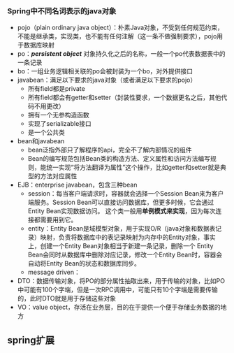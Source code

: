 ### Spring中不同名词表示的java对象

- pojo（plain ordinary java object）：朴素Java对象，不受到任何规范约束，不能是继承类，实现类，也不能有任何注解（这一条不做强制要求），pojo用于数据库映射
- po：***persistent object*** 对象持久化之后的名称，一般一个po代表数据表中的一条记录
- bo：一组业务逻辑相关联的po会被封装为一个bo，对外提供接口
- javabean：满足以下要求的java对象（或者满足以下要求的pojo）
  - 所有field都是private
  - 所有field都会有getter和setter（封装性要求，一个数据更名之后，其他代码不用更改）
  - 拥有一个无参构造函数
  - 实现了serializable接口
  - 是一个公共类
- bean和javabean
  - bean泛指外部只了解程序的api，完全不了解内部情况的组件
  - Bean的编写规范包括Bean类的构造方法、定义属性和访问方法编写规则，能统一实现“将方法翻译为属性”这个操作，比如getter和setter就是典型的方法对应属性
- EJB：enterprise javabean，包含三种bean
  - session：每当客户端请求时，容器就会选择一个Session Bean来为客户端服务。Session Bean可以直接访问数据库，但更多时候，它会通过Entity Bean实现数据访问。 这个类一般用**单例模式来实现**，因为每次连接都需要用到它。
  - entity：Entity Bean是域模型对象，用于实现O/R（java对象和数据表记录）映射，负责将数据库中的表记录映射为内存中的Entity对象，事实上，创建一个Entity Bean对象相当于新建一条记录，删除一个 Entity Bean会同时从数据库中删除对应记录，修改一个Entity Bean时，容器会自动将Entity Bean的状态和数据库同步。  
  - message driven：
- DTO：数据传输对象，将PO的部分属性抽取出来，用于传输的对象，比如PO中可能有100个字端，但是一次RPC调用中，可能只有10个字端是需要传输的，此时DTO就是用于存储这些对象
- VO：value object，存活在业务层，目的在于提供一个便于存储业务数据的地方



## spring扩展

